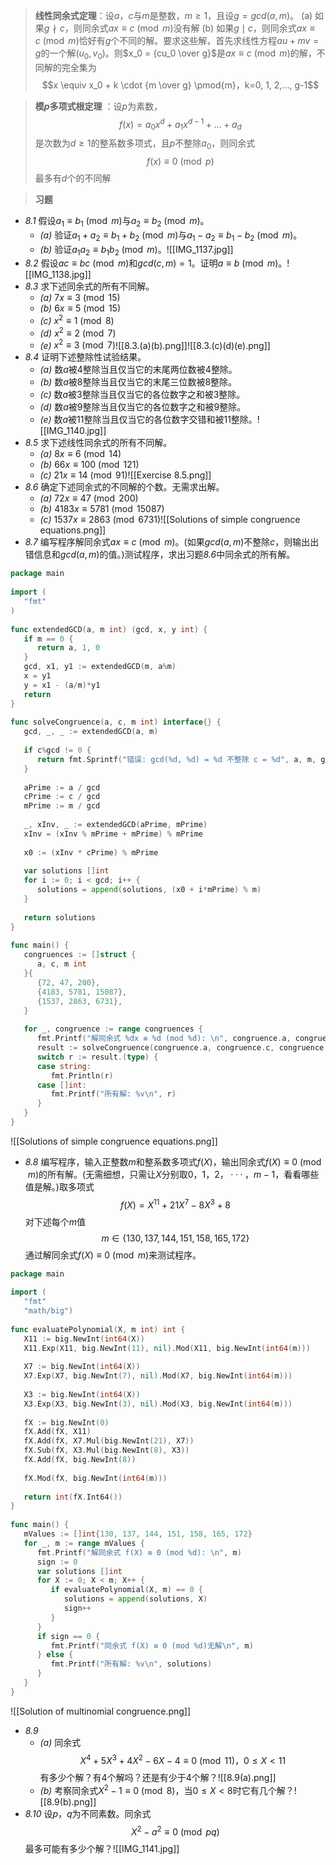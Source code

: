 > **线性同余式定理**：设$a$，$c$与$m$是整数，$m \geq 1$，且设$g = gcd(a, m)$。
> (a) 如果$g \nmid c$，则同余式$ax \equiv c \pmod{m}$没有解
> (b) 如果$g \mid c$，则同余式$ax \equiv c \pmod{m}$恰好有$g$个不同的解。要求这些解，首先求线性方程$au + mv = g$的一个解$(u_0, v_0)$。则$x_0 = {cu_0 \over g}$是$ax \equiv c \pmod{m}$的解，不同解的完全集为$$x \equiv x_0 + k \cdot {m \over g} \pmod{m}，k=0, 1, 2,..., g-1$$

> **模$p$多项式根定理** ：设$p$为素数，$$f(x) = a_0x^d + a_1x^{d-1} + ... + a_d$$是次数为$d \geq 1$的整系数多项式，且$p$不整除$a_0$，则同余式$$f(x) \equiv 0 \pmod{p}$$最多有$d$个的不同解

> **习题**
- *8.1* 假设$a_1 \equiv b_1 \pmod{m}$与$a_2 \equiv b_2 \pmod{m}$。
	- *(a)* 验证$a_1 + a_2 \equiv b_1 + b_2 \pmod{m}$与$a_1 - a_2 \equiv b_1 - b_2 \pmod{m}$。
	- *(b)* 验证$a_1a_2 \equiv b_1b_2 \pmod{m}$。![[IMG_1137.jpg]]
- *8.2* 假设$ac \equiv bc \pmod{m}$和$gcd(c, m) = 1$。证明$a \equiv b \pmod{m}$。![[IMG_1138.jpg]]
- *8.3* 求下述同余式的所有不同解。
	- *(a)* $7x \equiv 3\pmod{15}$
	- *(b)* $6x \equiv 5 \pmod{15}$
	- *(c)* $x^2 \equiv 1 \pmod{8}$
	- *(d)* $x^2 \equiv 2 \pmod{7}$
	- *(e)* $x^2 \equiv 3 \pmod{7}$![[8.3.(a)(b).png]]![[8.3.(c)(d)(e).png]]
- *8.4* 证明下述整除性试验结果。
	- *(a)* 数$a$被$4$整除当且仅当它的末尾两位数被$4$整除。
	- *(b)* 数$a$被$8$整除当且仅当它的末尾三位数被$8$整除。
	- *(c)* 数$a$被$3$整除当且仅当它的各位数字之和被$3$整除。
	- *(d)* 数$a$被$9$整除当且仅当它的各位数字之和被$9$整除。
	- *(e)* 数$a$被$11$整除当且仅当它的各位数字交错和被$11$整除。![[IMG_1140.jpg]]
- *8.5* 求下述线性同余式的所有不同解。
	- *(a)* $8x \equiv 6 \pmod{14}$
	- *(b)* $66x \equiv 100 \pmod{121}$
	- *(c)* $21x \equiv 14 \pmod{91}$![[Exercise 8.5.png]]
- *8.6* 确定下述同余式的不同解的个数。无需求出解。
	- *(a)* $72x \equiv 47 \pmod{200}$
	- *(b)* $4183x \equiv 5781 \pmod{15087}$
	- *(c)* $1537x \equiv 2863 \pmod{6731}$![[Solutions of simple congruence equations.png]]
- *8.7* 编写程序解同余式$ax \equiv c \pmod{m}$。(如果$gcd(a, m)$不整除$c$，则输出出错信息和$gcd(a, m)$的值。)测试程序，求出习题*8.6*中同余式的所有解。
```go
package main  
  
import (  
   "fmt"  
)  
  
func extendedGCD(a, m int) (gcd, x, y int) {  
   if m == 0 {  
      return a, 1, 0  
   }  
   gcd, x1, y1 := extendedGCD(m, a%m)  
   x = y1  
   y = x1 - (a/m)*y1  
   return  
}  
  
func solveCongruence(a, c, m int) interface{} {  
   gcd, _, _ := extendedGCD(a, m)  
  
   if c%gcd != 0 {  
      return fmt.Sprintf("错误: gcd(%d, %d) = %d 不整除 c = %d", a, m, gcd, c)  
   }  
  
   aPrime := a / gcd  
   cPrime := c / gcd  
   mPrime := m / gcd  
  
   _, xInv, _ := extendedGCD(aPrime, mPrime)  
   xInv = (xInv % mPrime + mPrime) % mPrime  
  
   x0 := (xInv * cPrime) % mPrime  
  
   var solutions []int  
   for i := 0; i < gcd; i++ {  
      solutions = append(solutions, (x0 + i*mPrime) % m)  
   }  
  
   return solutions  
}  
  
func main() {  
   congruences := []struct {  
      a, c, m int  
   }{  
      {72, 47, 200},  
      {4183, 5781, 15087},  
      {1537, 2863, 6731},  
   }  
  
   for _, congruence := range congruences {  
      fmt.Printf("解同余式 %dx ≡ %d (mod %d): \n", congruence.a, congruence.c, congruence.m)  
      result := solveCongruence(congruence.a, congruence.c, congruence.m)  
      switch r := result.(type) {  
      case string:  
         fmt.Println(r)  
      case []int:  
         fmt.Printf("所有解: %v\n", r)  
      }
   }  
}
```
![[Solutions of simple congruence equations.png]]
- *8.8* 编写程序，输入正整数$m$和整系数多项式$f(X)$，输出同余式$f(X) \equiv 0 \pmod{m}$的所有解。(无需细想，只需让$X$分别取$0，1，2，···，m - 1$，看看哪些值是解。)取多项式$$f(X) = X^{11} + 21X^7 - 8X^3 + 8$$对下述每个$m$值$$m \in \{130, 137, 144, 151, 158, 165, 172\}$$通过解同余式$f(X) \equiv 0 \pmod{m}$来测试程序。
```go
package main  
  
import (  
   "fmt"  
   "math/big")  
  
func evaluatePolynomial(X, m int) int {  
   X11 := big.NewInt(int64(X))  
   X11.Exp(X11, big.NewInt(11), nil).Mod(X11, big.NewInt(int64(m)))  
  
   X7 := big.NewInt(int64(X))  
   X7.Exp(X7, big.NewInt(7), nil).Mod(X7, big.NewInt(int64(m)))  
  
   X3 := big.NewInt(int64(X))  
   X3.Exp(X3, big.NewInt(3), nil).Mod(X3, big.NewInt(int64(m)))  
  
   fX := big.NewInt(0)  
   fX.Add(fX, X11)  
   fX.Add(fX, X7.Mul(big.NewInt(21), X7))  
   fX.Sub(fX, X3.Mul(big.NewInt(8), X3))  
   fX.Add(fX, big.NewInt(8))  
  
   fX.Mod(fX, big.NewInt(int64(m)))  
  
   return int(fX.Int64())  
}  
  
func main() {  
   mValues := []int{130, 137, 144, 151, 158, 165, 172}  
   for _, m := range mValues {  
      fmt.Printf("解同余式 f(X) ≡ 0 (mod %d): \n", m)  
      sign := 0  
      var solutions []int  
      for X := 0; X < m; X++ {  
         if evaluatePolynomial(X, m) == 0 {  
            solutions = append(solutions, X)  
            sign++  
         }  
      }  
      if sign == 0 {  
         fmt.Printf("同余式 f(X) ≡ 0 (mod %d)无解\n", m)  
      } else {  
         fmt.Printf("所有解: %v\n", solutions)  
      }  
   }  
}
```
![[Solution of multinomial congruence.png]]
- *8.9*
	- *(a)* 同余式$$X^4 + 5X^3 + 4X^2 - 6X - 4 \equiv 0 \pmod{11}，0 \leq X < 11$$有多少个解？有$4$个解吗？还是有少于$4$个解？![[8.9(a).png]]
	- *(b)* 考察同余式$X^2  - 1 \equiv 0 \pmod{8}$，当$0 \leq X < 8$时它有几个解？![[8.9(b).png]]
- *8.10* 设$p$，$q$为不同素数。同余式$$X^2 - a^2 \equiv 0 \pmod{pq}$$最多可能有多少个解？![[IMG_1141.jpg]]